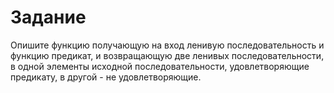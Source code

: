 # Задание 

Опишите функцию получающую на вход ленивую последовательность и функцию предикат, и возвращающую две ленивых последовательности, в одной элементы исходной последовательности, удовлетворяющие предикату, в другой - не удовлетворяющие.
